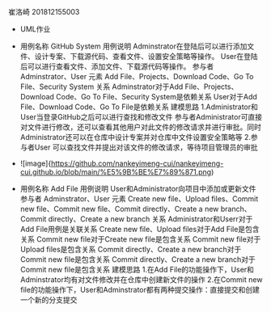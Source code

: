 崔洛崎
201812155003
- UML作业
- 用例名称	GitHub System
用例说明	Adminstrator在登陆后可以进行添加文件、设计专案、下载源代码、查看文件、设置安全策略等操作。
User在登陆后可以进行查看文件、添加文件、下载源代码等操作。
参与者	Adminstrator、User
元素	Add File、Projects、Download Code、Go To File、Security System
关系	Adminstrator对于Add File、Projects、Download Code、Go To File、Security System是依赖关系
User对于Add File、Download Code、Go To File是依赖关系
建模思路	1.Administrator和User当登录GitHub之后可以进行查找和修改文件
参与者Administrator可直接对文件进行修改，还可以查看其他用户对此文件的修改请求并进行审批。同时Administrator还可以在仓库中设计专案并对仓库中文件设置安全策略等
2.参与者User 可以查找文件并提出对该文件的修改请求，等待项目管理员的审批
- ![image]{https://github.com/nankeyimeng-cui/nankeyimeng-cui.github.io/blob/main/%E5%9B%BE%E7%89%871.png)

- 用例名称	Add File
用例说明	User和Administrator向项目中添加或更新文件
参与者	Adminstrator、User
元素	Create new file、Upload files、Commit new file、Commit new file、Commit directly、Create a new branch、Commit directly、Create a new branch
关系	Administrator和Userr对于Add File用例是关联关系
Create new file、Upload files对于Add File是包含关系
Commit new file对于Create new file是包含关系
Commit new file对于Upload files是包含关系
Commit directly、Create a new branch对于Commit new file是包含关系
Commit directly、Create a new branch对于Commit new file是包含关系
建模思路	1.在Add File的功能操作下，User和Adminstrator均有对文件修改并在仓库中创建新文件的操作
2.在Commit new file的功能操作下，User和Adminstrator都有两种提交操作：直接提交和创建一个新的分支提交
